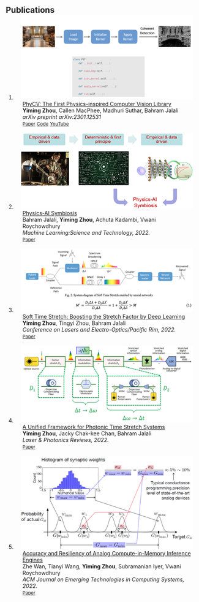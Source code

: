 <h2 id="publications" style="margin: 2px 0px -15px;">Publications</h2>

<div class="publications">
<ol class="bibliography">

<li>
<div class="pub-row">

  <div class="col-sm-3 abbr" style="position: relative;padding-right: 15px;padding-left: 15px;">
    <img src="assets/img/phycv_figure.png" class="teaser img-fluid z-depth-1">
  </div>

  <div class="col-sm-9" style="position: relative;padding-right: 15px;padding-left: 20px;">
    <div class="title"><a href="https://arxiv.org/abs/2301.12531">PhyCV: The First Physics-inspired Computer Vision Library</a></div>
    <div class="author"><strong>Yiming Zhou</strong>, Callen MacPhee, Madhuri Suthar, Bahram Jalali</div>
    <div class="periodical"><em>arXiv preprint arXiv:2301.12531</em></div>
    <div class="links">
      <a href="https://arxiv.org/abs/2301.12531" class="btn btn-sm z-depth-0" role="button" target="_blank" style="font-size:12px;">Paper</a>
      <a href="https://github.com/JalaliLabUCLA/phycv" class="btn btn-sm z-depth-0" role="button" target="_blank" style="font-size:12px;">Code</a>
      <a href="https://www.youtube.com/playlist?list=PLj--iTBXPaTWABQstUFA6l6_Rf3uiZq9T" class="btn btn-sm z-depth-0" role="button" target="_blank" style="font-size:12px;">YouTube</a>
    </div>
  </div>
</div>
</li>
  
<br>

<li>
<div class="pub-row">

  <div class="col-sm-3 abbr" style="position: relative;padding-right: 15px;padding-left: 15px;">
    <img src="assets/img/physics_ai_figure.jpg" class="teaser img-fluid z-depth-1">
  </div>

  <div class="col-sm-9" style="position: relative;padding-right: 15px;padding-left: 20px;">
    <div class="title"><a href="https://iopscience.iop.org/article/10.1088/2632-2153/ac9215">Physics-AI Symbiosis</a></div>
    <div class="author">Bahram Jalali, <strong>Yiming Zhou</strong>, Achuta Kadambi, Vwani Roychowdhury</div>
    <div class="periodical"><em>Machine Learning:Science and Technology, 2022.</em></div>
    <div class="links">
      <a href="https://iopscience.iop.org/article/10.1088/2632-2153/ac9215" class="btn btn-sm z-depth-0" role="button" target="_blank" style="font-size:12px;">Paper</a>
    </div>
  </div>
</div>
</li>
  
<br>


<li>
<div class="pub-row">

  <div class="col-sm-3 abbr" style="position: relative;padding-right: 15px;padding-left: 15px;">
    <img src="assets/img/soft_ts_figure.png" class="teaser img-fluid z-depth-1">
  </div>

  <div class="col-sm-9" style="position: relative;padding-right: 15px;padding-left: 20px;">
    <div class="title"><a href="https://opg.optica.org/abstract.cfm?uri=CLEOPR-2022-CWP2F_03">Soft Time Stretch: Boosting the Stretch Factor by Deep Learning</a></div>
    <div class="author"> <strong>Yiming Zhou</strong>, Tingyi Zhou, Bahram Jalali</div>
    <div class="periodical"><em>Conference on Lasers and Electro-Optics/Pacific Rim, 2022.</em></div>
    <div class="links">
      <a href="https://opg.optica.org/abstract.cfm?uri=CLEOPR-2022-CWP2F_03" class="btn btn-sm z-depth-0" role="button" target="_blank" style="font-size:12px;">Paper</a>
    </div>
  </div>
</div>
</li>
  
<br>


<li>
<div class="pub-row">

  <div class="col-sm-3 abbr" style="position: relative;padding-right: 15px;padding-left: 15px;">
    <img src="assets/img/unified_ts_figure.jpg" class="teaser img-fluid z-depth-1">
  </div>

  <div class="col-sm-9" style="position: relative;padding-right: 15px;padding-left: 20px;">
    <div class="title"><a href="https://onlinelibrary.wiley.com/doi/full/10.1002/lpor.202100524">A Unified Framework for Photonic Time Stretch Systems</a></div>
    <div class="author"><strong>Yiming Zhou</strong>, Jacky Chak-kee Chan, Bahram Jalali</div>
    <div class="periodical"><em>Laser & Photonics Reviews, 2022.</em></div>
    <div class="links">
      <a href="https://onlinelibrary.wiley.com/doi/full/10.1002/lpor.202100524" class="btn btn-sm z-depth-0" role="button" target="_blank" style="font-size:12px;">Paper</a>
    </div>
  </div>
</div>
</li>
  
<br>

<li>
<div class="pub-row">

  <div class="col-sm-3 abbr" style="position: relative;padding-right: 15px;padding-left: 15px;">
    <img src="assets/img/nn_resiliency_figure.png" class="teaser img-fluid z-depth-1">
  </div>

  <div class="col-sm-9" style="position: relative;padding-right: 15px;padding-left: 20px;">
    <div class="title"><a href="https://dl.acm.org/doi/full/10.1145/3502721">Accuracy and Resiliency of Analog Compute-in-Memory Inference Engines</a></div>
    <div class="author"> Zhe Wan, Tianyi Wang, <strong>Yiming Zhou</strong>, Subramanian Iyer, Vwani Roychowdhury</div>
    <div class="periodical"><em>ACM Journal on Emerging Technologies in Computing Systems, 2022.</em></div>
    <div class="links">
      <a href="https://dl.acm.org/doi/full/10.1145/3502721" class="btn btn-sm z-depth-0" role="button" target="_blank" style="font-size:12px;">Paper</a>
    </div>
  </div>
</div>
</li>
  
<br>

</ol>
</div>
